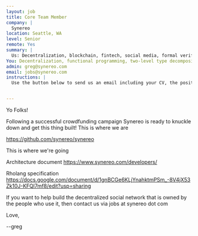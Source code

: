 ```yaml
---
layout: job
title: Core Team Member
company: |
  Synereo
location: Seattle, WA
level: Senior
remote: Yes
summary: |
  Us: Decentralization, blockchain, fintech, social media, formal verification, new language design, new type systems, well-funded startup, with a mandate from the people! https://github.com/synereo/synereo
You: Decentralization, functional programming, two-level type decomposition, blockchain, fine-grained concurrency, delimited continuations, agile mind, understanding of what it takes to be the change you seek to make in the world.
admin: greg@synereo.com
email: jobs@synereo.com
instructions: |
  Use the button below to send us an email including your CV, the position you're applying for, and anything else you might want to say.


---
```


<!-- break -->

Yo Folks!

Following a successful crowdfunding campaign Synereo is ready to knuckle down and get this thing built! This is where we are 

https://github.com/synereo/synereo

This is where we're going

Architecture document
https://www.synereo.com/developers/

Rholang specification
https://docs.google.com/document/d/1gnBCGe6KLjYnahktmPSm_-8V4jX53Zk10J-KFQl7mf8/edit?usp=sharing

If you want to help build the decentralized social network that is owned by the people who use it, then contact us via jobs at synereo dot com

Love,

--greg